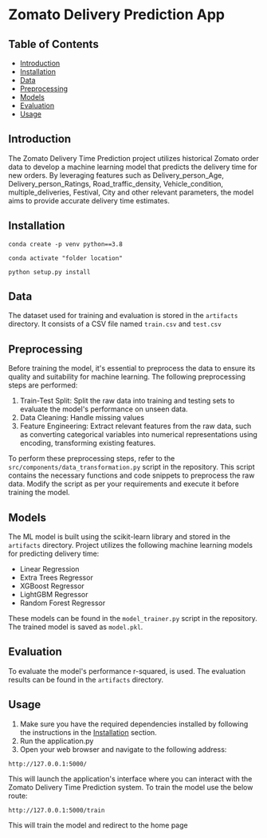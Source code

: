 # Zomato Delivery Prediction App

## Table of Contents

- [Introduction](#introduction)
- [Installation](#installation)
- [Data](#data)
- [Preprocessing](#preprocessing)
- [Models](#models)
- [Evaluation](#evaluation)
- [Usage](#usage)

## Introduction

The Zomato Delivery Time Prediction project utilizes historical
Zomato order data to develop a machine learning model that 
predicts the delivery time for new orders. By leveraging 
features such as Delivery_person_Age, Delivery_person_Ratings, 
Road_traffic_density, Vehicle_condition, multiple_deliveries, 
Festival, City and other relevant parameters, the model aims to 
provide accurate delivery time estimates.

## Installation
```
conda create -p venv python==3.8
```
```
conda activate "folder location"
```

```
python setup.py install
```


## Data

The dataset used for training and evaluation is stored in the 
`artifacts` directory. It consists of a CSV file named 
`train.csv` and `test.csv`

## Preprocessing

Before training the model, it's essential to preprocess the data to ensure its quality and suitability for machine learning. The following preprocessing steps are performed:

1. Train-Test Split: Split the raw data into training and testing sets to evaluate the model's performance on unseen data.
2. Data Cleaning: Handle missing values
3. Feature Engineering: Extract relevant features from the raw data, such as converting categorical variables into numerical representations using encoding, transforming existing features.

To perform these preprocessing steps, refer to the `src/components/data_transformation.py` script in the repository. This script contains the necessary functions and code snippets to preprocess the raw data. Modify the script as per your requirements and execute it before training the model.

## Models

The ML model is built using the scikit-learn library and 
stored in the `artifacts` directory. Project utilizes the following machine
learning models for predicting delivery time:

- Linear Regression
- Extra Trees Regressor
- XGBoost Regressor
- LightGBM Regressor
- Random Forest Regressor

These models can be found in the `model_trainer.py` script in the repository.
The trained model is saved as `model.pkl`.

## Evaluation

To evaluate the model's performance r-squared, 
is used. The evaluation results can be found in the 
`artifacts` directory.

## Usage

1. Make sure you have the required dependencies installed by following the instructions in the [Installation](#installation) section.
2. Run the application.py
3. Open your web browser and navigate to the following address:
```commandline
http://127.0.0.1:5000/
```
This will launch the application's interface where you can interact with the Zomato Delivery Time Prediction system.
To train the model use the below route:
```commandline
http://127.0.0.1:5000/train
```
This will train the model and redirect to the home page